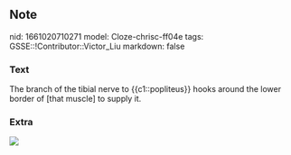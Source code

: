## Note
nid: 1661020710271
model: Cloze-chrisc-ff04e
tags: GSSE::!Contributor::Victor_Liu
markdown: false

### Text
The branch of the tibial nerve to {{c1::popliteus}} hooks around the lower border of [that muscle] to supply it.

### Extra
<img src="paste-2d560fc9f718e3b4de1d54808154693e9a9d2aec.jpg">

